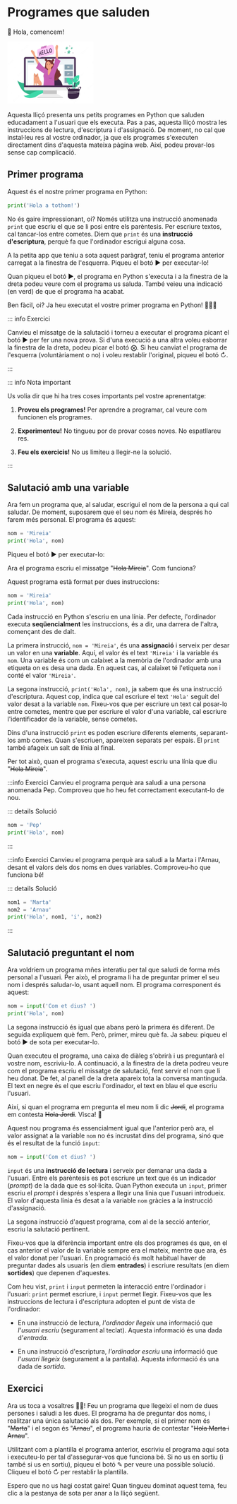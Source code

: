 # Programes que saluden

👋 Hola, comencem!

<img src='./programes-que-saluden.png' style='height: 10em; margin-left: auto; margin-right: auto; '/>

Aquesta lliçó presenta uns petits programes en Python que saluden educadament a l'usuari que els executa. Pas a pas, aquesta lliçó mostra les instruccions de lectura, d'escriptura i d'assignació. De moment, no cal que instal·leu res al vostre ordinador, ja que els programes s'executen directament dins d'aquesta mateixa pàgina web. Així, podeu provar-los sense cap complicació.

## Primer programa

Aquest és el nostre primer programa en Python:

```python
print('Hola a tothom!')
```

No és gaire impressionant, oi? Només utilitza una instrucció anomenada `print` que escriu el que se li posi entre els parèntesis. Per escriure textos, cal tancar-los entre cometes. Diem que `print` és una **instrucció d'escriptura**, perquè fa que l'ordinador escrigui alguna cosa.

A la petita app que teniu a sota aquest paràgraf, teniu el programa anterior carregat a la finestra de l'esquerra. Piqueu el botó <a href='#' onclick='alert("Aquest triangle no! El de sota (més gros).")' style='all: unset;'>▶</a> per executar-lo!

<PyWeb :code="`print('Hola a tothom!')`" :height="200"/>

Quan piqueu el botó ▶, el programa en Python s'executa i a la finestra de la dreta podeu veure com el programa us saluda. També veieu una indicació (en verd) de que el programa ha acabat.

Ben fàcil, oi? Ja heu executat el vostre primer programa en Python! 👏👏👏

::: info Exercici

Canvieu el missatge de la salutació i torneu a executar el programa picant el botó ▶ per fer una nova prova. Si d'una execució a una altra voleu esborrar la finestra de la dreta, podeu picar el botó ⨂. Si heu canviat el programa de l'esquerra (voluntàriament o no) i voleu restablir l'original, piqueu el botó ↻.

:::

::: info Nota important

Us volia dir que hi ha tres coses importants pel vostre aprenentatge:

1. **Proveu els programes!** Per aprendre a programar, cal veure com funcionen els programes.

1. **Experimenteu!** No tingueu por de provar coses noves. No espatllareu res.

1. **Feu els exercicis!** No us limiteu a llegir-ne la solució.

:::

## Salutació amb una variable

Ara fem un programa que, al saludar, escrigui el nom de la persona a qui cal saludar. De moment, suposarem que el seu nom és Mireia, després ho farem més personal. El programa és aquest:

```python
nom = 'Mireia'
print('Hola', nom)
```

Piqueu el botó ▶ per executar-lo:

<PyWeb :code="`nom = 'Mireia'
print('Hola', nom)`"  :height="250"/>

Ara el programa escriu el missatge "~~Hola Mireia~~". Com funciona?

Aquest programa està format per dues instruccions:

```python
nom = 'Mireia'
print('Hola', nom)
```

Cada instrucció en Python s'escriu en una línia. Per defecte, l'ordinador executa **seqüencialment** les instruccions, és a dir, una darrera de l'altra, començant des de dalt.

La primera instrucció, `nom = 'Mireia'`, és una **assignació** i serveix per desar un valor en una **variable**. Aquí, el valor és el text `'Mireia'` i la variable és `nom`. Una variable és com un calaixet a la memòria de l'ordinador amb una etiqueta on es desa una dada. En aquest cas, al calaixet té l'etiqueta `nom` i conté el valor `'Mireia'`.

La segona instrucció, `print('Hola', nom)`, ja sabem que és una instrucció d'escriptura. Aquest cop, indica que cal escriure el text `'Hola'` seguit del valor desat a la variable `nom`. Fixeu-vos que per escriure un text cal posar-lo entre cometes, mentre que per escriure el valor d'una variable, cal escriure l'identificador de la variable, sense cometes.

Dins d'una instrucció `print` es poden escriure diferents elements, separant-los amb comes. Quan s'escriuen, apareixen separats per espais. El `print` també afageix un salt de línia al final.

Per tot això, quan el programa s'executa, aquest escriu una línia que diu "~~Hola Mireia~~".

:::info Exercici
Canvieu el programa perquè ara saludi a una persona anomenada Pep. Comproveu que ho heu fet correctament executant-lo de nou.

::: details Solució

```python
nom = 'Pep'
print('Hola', nom)
```

:::

:::info Exercici
Canvieu el programa perquè ara saludi a la Marta i l'Arnau, desant el valors dels dos noms en dues variables. Comproveu-ho que funciona bé!

::: details Solució

```python
nom1 = 'Marta'
nom2 = 'Arnau'
print('Hola', nom1, 'i', nom2)
```

:::

## Salutació preguntant el nom

Ara voldríem un programa mñes interatiu per tal que saludi de forma més personal a l'usuari. Per això, el programa li ha de preguntar primer el seu nom i després saludar-lo, usant aquell nom. El programa corresponent és aquest:

```python
nom = input('Com et dius? ')
print('Hola', nom)
```

La segona instrucció és igual que abans però la primera és diferent. De seguida expliquem què fem. Però, primer, mireu què fa. Ja sabeu: piqueu el botó ▶ de sota per executar-lo.

<PyWeb :code="`nom = input('Com et dius? ')
print('Hola', nom)`"  :height="250"/>

Quan executeu el programa, una caixa de diàleg s'obrirà i us preguntarà el vostre nom, escriviu-lo. A continuació, a la finestra de la dreta podreu veure com el programa escriu el missatge de salutació, fent servir el nom que li heu donat. De fet, al panell de la dreta apareix tota la conversa mantinguda. El text en negre és el que escriu l'ordinador, el text en blau el que escriu l'usuari.

Així, si quan el programa em pregunta el meu nom li dic ~~Jordi~~, el programa em contesta ~~Hola Jordi~~. Visca! 🥳

Aquest nou programa és essencialment igual que l'anterior però ara, el valor assignat a la variable `nom` no és incrustat dins del programa, sinó que és el resultat de la funció `input`:

```python
nom = input('Com et dius? ')
```

`input` és una **instrucció de lectura** i serveix per demanar una dada a l'usuari. Entre els parèntesis es pot escriure un text que és un indicador (_prompt_) de la dada que es sol·licita. Quan Python executa un `input`, primer escriu el _prompt_ i després s'espera a llegir una línia que l'usuari introdueix. El valor d'aquesta línia és desat a la variable `nom` gràcies a la instrucció d'assignació.

La segona instrucció d'aquest programa, com al de la secció anterior, escriu la salutació pertinent.

Fixeu-vos que la diferència important entre els dos programes és que, en el cas anterior el valor de la variable sempre era el mateix, mentre que ara, és el valor donat per l'usuari. En programació és molt habitual haver de preguntar dades als usuaris (en diem **entrades**) i escriure resultats (en diem **sortides**) que depenen d'aquestes.

Com heu vist, `print` i `input` permeten la interacció entre l'ordinador i l'usuari: `print` permet escriure, i `input` permet llegir. Fixeu-vos que les instruccions de lectura i d'escriptura adopten el punt de vista de l'ordinador:

-   En una instrucció de lectura, _l'ordinador llegeix_ una informació que _l'usuari escriu_ (segurament al teclat). Aquesta informació és una dada d'_entrada_.

-   En una instrucció d'escriptura, _l'ordinador escriu_ una informació que _l'usuari llegeix_ (segurament a la pantalla). Aquesta informació és una dada de _sortida_.

## Exercici

Ara us toca a vosaltres 👩‍💻! Feu un programa que llegeixi el nom de dues persones i saludi a les dues. El programa ha de preguntar dos noms, i realitzar una única salutació als dos. Per exemple, si el primer nom és "~~Marta~~" i el segon és "~~Arnau~~", el programa hauria de contestar "~~Hola Marta i Arnau~~".

Utilitzant com a plantilla el programa anterior, escriviu el programa aquí sota i executeu-lo per tal d'assegurar-vos que funciona bé. Si no us en sortiu (i també si us en sortiu), piqueu el botó ✎ per veure una possible solució. Cliqueu el botó ↻ per restablir la plantilla.

<PyWeb
:code="`nom = input('Com et dius? ')
print('Hola', nom)`
"
:sol="`nom1 = input('Primer nom? ')
nom2 = input('Segona nom? ')
print('Hola', nom1, 'i', nom2)`
"
:height="250"
/>

Espero que no us hagi costat gaire! Quan tingueu dominat aquest tema, feu clic a la pestanya de sota per anar a la lliçó següent.

<Autors autors="jpetit"/>
